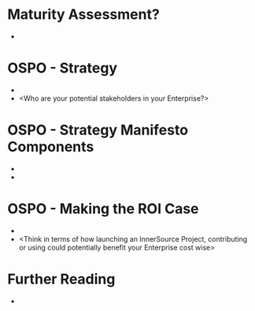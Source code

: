 # Maturity Assessment?

- <Insert notes here >

# OSPO - Strategy

- <Insert notes here >
- <Who are your potential stakeholders in your Enterprise?>

# OSPO - Strategy Manifesto Components

- <Insert notes here >
- <Think of guidelines that are most relevant to your current Enterprises understanding of InnerSource>

# OSPO - Making the ROI Case

- <Insert notes here >
- <Think in terms of how launching an InnerSource Project, contributing or using could potentially benefit your Enterprise cost wise>

# Further Reading

-
